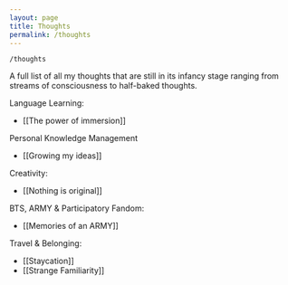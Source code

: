 ```yaml
---
layout: page
title: Thoughts
permalink: /thoughts
---
```


`/thoughts`

A full list of all my thoughts that are still in its infancy stage ranging from streams of consciousness to half-baked thoughts.

Language Learning:

- [[The power of immersion]]

Personal Knowledge Management

- [[Growing my ideas]]

Creativity:

- [[Nothing is original]]

BTS, ARMY & Participatory Fandom:

- [[Memories of an ARMY]]

Travel & Belonging:

- [[Staycation]]
- [[Strange Familiarity]]

<style>
  .wrapper {
    max-width: 58em;
  }
</style>